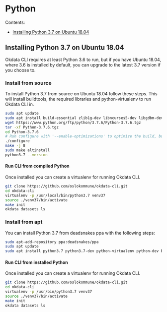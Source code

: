 # Python

Contents:
* [Installing Python 3.7 on Ubuntu 18.04](#installing-python-3-7-on-ubuntu-18-04)

## Installing Python 3.7 on Ubuntu 18.04
Okdata CLI requires at least Python 3.6 to run, but if you have Ubuntu 18.04, where 3.6 is installed by default, you can upgrade to the latest 3.7 version if you choose to.

### Install from source
To install Python 3.7 from source on Ubuntu 18.04 follow these steps. This will install buildtools, the required libraries and python-virtualenv to run Okdata CLI in.
```bash
sudo apt update
sudo apt install build-essential zlib1g-dev libncurses5-dev libgdbm-dev libnss3-dev libssl-dev libreadline-dev libffi-dev wget python-virtualenv
wget https://www.python.org/ftp/python/3.7.6/Python-3.7.6.tgz
tar -xf Python-3.7.6.tgz
cd Python-3.7.6
# Run configure with '--enable-optimizations' to optimize the build, but this will take a while
./configure
make -j 8
sudo make altinstall
python3.7 --version
```
#### Run CLI from compiled Python
Once installed you can create a virtualenv for running Okdata CLI.
```bash
git clone https://github.com/oslokommune/okdata-cli.git
cd okdata-cli
virtualenv -p /usr/local/bin/python3.7 venv37
source ./venv37/bin/activate
make init
okdata datasets ls
```

### Install from apt
You can install Python 3.7 from deadsnakes ppa with the following steps:
```bash
sudo apt-add-repository ppa:deadsnakes/ppa
sudo apt update
sudo apt install python3.7 python3.7-dev python-virtualenv python-dev build-essential
```
#### Run CLI from installed Python
Once installed you can create a virtualenv for running Okdata CLI.
```bash
git clone https://github.com/oslokommune/okdata-cli.git
cd okdata-cli
virtualenv -p /usr/bin/python3.7 venv37
source ./venv37/bin/activate
make init
okdata datasets ls
```
